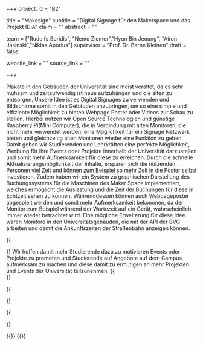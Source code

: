+++
project_id = "B2"

title = "Makesign"
subtitle = "Digital Signage für den Makerspace und das Projekt IDiA"
claim = ""
abstract = ""

team = ["Rudolfs Spridis", "Nemo Ziemer","Hyun Bin Jeoung", "Airon Jasinski","Niklas Aporius"]
supervisor = "Prof. Dr. Barne Kleinen"
draft = false

website_link = ""
source_link = ""

+++

Plakate in den Gebäuden der Universität sind meist veraltet, da es sehr mühsam und zeitaufwendig ist neue aufzuhängen und die alten zu entsorgen. Unsere Idee ist es Digital Signages zu verwenden und Bildschirme somit in den Gebäuden anzubringen, um so eine simple und effiziente Möglichkeit zu bieten Webpage Poster oder Videos zur Schau zu stellen.
Hierbei nutzen wir Open Source Technologien und günstige Raspberry Pi(Mini Computer), die in Verbindung mit alten Monitoren, die nicht mehr verwendet werden, eine Möglichkeit für ein Signage Netzwerk bieten und gleichzeitig alten Monitoren wieder eine Funktion zu geben. Damit geben wir Studierenden und Lehrkräften eine perfekte Möglichkeit, Werbung für ihre Events oder Projekte innerhalb der Universität darzustellen und somit mehr Aufmerksamkeit für diese zu erreichen.
Durch die schnelle Aktualisierungsmöglichkeit der Inhalte, ersparen sich die nutzenden Personen viel Zeit und können zum Beispiel so mehr Zeit in die Poster selbst investieren.
Zudem haben wir ein System zu graphischen Darstellung des Buchungssystems für die Maschinen des Maker Space implementiert, welches ermöglicht die Auslastung und die Zeit der Buchungen für diese in Echtzeit sehen zu können. Währenddessen können auch Webpageposter abgespielt werden und somit mehr Aufmerksamkeit bekommen, da der Monitor zum Beispiel während der Wartezeit auf ein Gerät, wahrscheinlich immer wieder betrachtet wird.
Eine mögliche Erweiterung für diese Idee wären Monitore in den Universitätsgebäuden, die mit der API der BVG arbeiten und damit die Ankunftszeiten der Straßenbahn anzeigen können.

{{<section title="Our Goal">}}
Wir hoffen damit mehr Studierende dazu zu motivieren Events oder Projekte zu promoten und Studierende auf Angebote auf dem Campus aufmerksam zu machen und diese damit zu ermutigen an mehr Projekten und Events der Universität teilzunehmen.
{{</section>}}


{{<section title="The team">}}

{{</section>}} 

{{<gallery>}}
{{</gallery>}}
